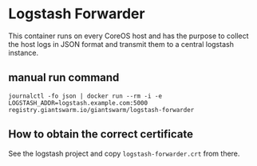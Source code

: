 # Logstash Forwarder

This container runs on every CoreOS host and has the purpose to collect the host
logs in JSON format and transmit them to a central logstash instance.

## manual run command

`journalctl -fo json | docker run --rm -i -e LOGSTASH_ADDR=logstash.example.com:5000 registry.giantswarm.io/giantswarm/logstash-forwarder`

## How to obtain the correct certificate

See the logstash project and copy `logstash-forwarder.crt` from there.
